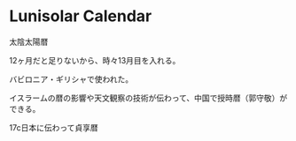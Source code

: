 # Lunisolar Calendar

太陰太陽暦

12ヶ月だと足りないから、時々13月目を入れる。

バビロニア・ギリシャで使われた。

イスラームの暦の影響や天文観察の技術が伝わって、中国で授時暦（郭守敬）ができる。

17c日本に伝わって貞享暦